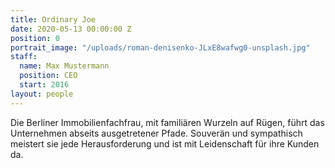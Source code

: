 ```yaml
---
title: Ordinary Joe
date: 2020-05-13 00:00:00 Z
position: 0
portrait_image: "/uploads/roman-denisenko-JLxE8wafwg0-unsplash.jpg"
staff:
  name: Max Mustermann
  position: CEO
  start: 2016
layout: people
---
```


Die Berliner Immobilienfachfrau, mit familiären Wurzeln auf Rügen, führt das Unternehmen abseits ausgetretener Pfade.
Souverän und sympathisch meistert sie jede Herausforderung und ist mit Leidenschaft für ihre Kunden da.